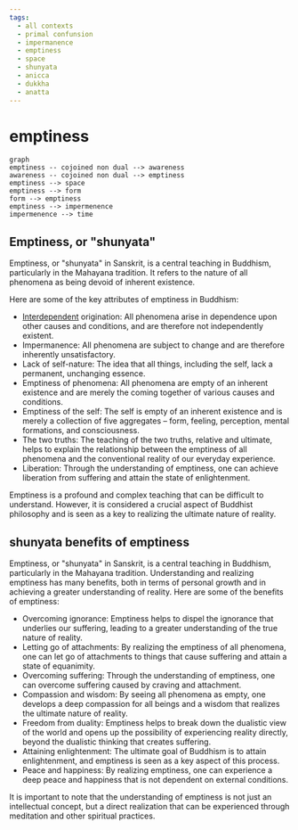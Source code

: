 ```yaml
---
tags:
  - all contexts
  - primal confunsion 
  - impermanence 
  - emptiness 
  - space 
  - shunyata
  - anicca 
  - dukkha 
  - anatta 
---
```

# emptiness

```mermaid
graph
emptiness -- cojoined non dual --> awareness
awareness -- cojoined non dual --> emptiness 
emptiness --> space
emptiness --> form  
form --> emptiness 
emptiness --> impermenence 
impermenence --> time
```

## Emptiness, or "shunyata"

Emptiness, or "shunyata" in Sanskrit, is a central teaching in Buddhism, particularly in the Mahayana tradition. It refers to the nature of all phenomena as being devoid of inherent existence.

Here are some of the key attributes of emptiness in Buddhism:

- [Interdependent](interdependence.md) origination: All phenomena arise in dependence upon other causes and conditions, and are therefore not independently existent.
- Impermanence: All phenomena are subject to change and are therefore inherently unsatisfactory.
- Lack of self-nature: The idea that all things, including the self, lack a permanent, unchanging essence.
- Emptiness of phenomena: All phenomena are empty of an inherent existence and are merely the coming together of various causes and conditions.
- Emptiness of the self: The self is empty of an inherent existence and is merely a collection of five aggregates – form, feeling, perception, mental formations, and consciousness.
- The two truths: The teaching of the two truths, relative and ultimate, helps to explain the relationship between the emptiness of all phenomena and the conventional reality of our everyday experience.
- Liberation: Through the understanding of emptiness, one can achieve liberation from suffering and attain the state of enlightenment.

Emptiness is a profound and complex teaching that can be difficult to understand. However, it is considered a crucial aspect of Buddhist philosophy and is seen as a key to realizing the ultimate nature of reality.

## shunyata benefits of emptiness

Emptiness, or "shunyata" in Sanskrit, is a central teaching in Buddhism, particularly in the Mahayana tradition. Understanding and realizing emptiness has many benefits, both in terms of personal growth and in achieving a greater understanding of reality. Here are some of the benefits of emptiness:

- Overcoming ignorance: Emptiness helps to dispel the ignorance that underlies our suffering, leading to a greater understanding of the true nature of reality.
- Letting go of attachments: By realizing the emptiness of all phenomena, one can let go of attachments to things that cause suffering and attain a state of equanimity.
- Overcoming suffering: Through the understanding of emptiness, one can overcome suffering caused by craving and attachment.
- Compassion and wisdom: By seeing all phenomena as empty, one develops a deep compassion for all beings and a wisdom that realizes the ultimate nature of reality.
- Freedom from duality: Emptiness helps to break down the dualistic view of the world and opens up the possibility of experiencing reality directly, beyond the dualistic thinking that creates suffering.
- Attaining enlightenment: The ultimate goal of Buddhism is to attain enlightenment, and emptiness is seen as a key aspect of this process.
- Peace and happiness: By realizing emptiness, one can experience a deep peace and happiness that is not dependent on external conditions.

It is important to note that the understanding of emptiness is not just an intellectual concept, but a direct realization that can be experienced through meditation and other spiritual practices.